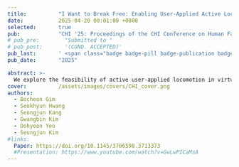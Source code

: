 ```yaml
---
title:          "I Want to Break Free: Enabling User-Applied Active Locomotion in In-Car VR through Contextual Cues"
date:           2025-04-20 00:01:00 +0800
selected:       true
pub:            "CHI '25: Proceedings of the CHI Conference on Human Factors in Computing Systems"
# pub_pre:        "Submitted to "
# pub_post:       '(COND. ACCEPTED)'
pub_last:       ' <span class="badge badge-pill badge-publication badge-success">Spotlight</span>'
pub_date:       "2025"

abstract: >-
  We explore the feasibility of active user-applied locomotion in virtual reality (VR) within in-car environments through a two-step study, by examining the effects of locomotion method on user experience in dynamic environments as well as evaluating contextual cues designed to mitigate sensory mismatch posed by vehicle movement. The first study evaluated five locomotion methods, identifying joystick-based navigation as the most suitable for in-car use due to its low physical demand and stability within the dynamic vehicle environment. The second study focused on designing and testing various contextual cues that translate vehicle movements into virtual effects, aiming to integrate sensory inputs from the vehicle without limiting the user’s freedom of movement. Along with results in which the implemented contextual cues effectively lowered motion sickness and increased presence, we conclude with a set of initial insights and design considerations into expanding the range of potential in-car VR applications by enabling active locomotion.
cover:          /assets/images/covers/CHI_cover.png
authors:
  - Bocheon Gim
  - Seokhyun Hwang
  - Seongjun Kang
  - Gwangbin Kim
  - Dohyeon Yeo
  - Seungjun Kim
#links:
  Paper: https://doi.org/10.1145/3706598.3713373
  #Presentation: https://www.youtube.com/watch?v=GwLwPICaMsA
---
```


